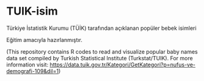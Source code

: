 # TUIK-isim
Türkiye İstatistik Kurumu (TÜİK) tarafından açıklanan popüler bebek isimleri

Eğitim amacıyla hazırlanmıştır. 





(This repository contains R codes to read and visualize popular baby names data set compiled by Turkish Statistical Institute (Turkstat/TUIK). For more information visit: 
<https://data.tuik.gov.tr/Kategori/GetKategori?p=nufus-ve-demografi-109&dil=1>)
